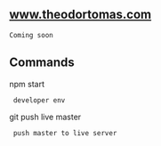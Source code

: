 
## www.theodortomas.com

	Coming soon

## Commands

npm start

	 developer env

git push live master

	 push master to live server
